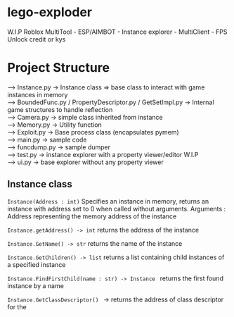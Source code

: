 # lego-exploder
 W.I.P Roblox MultiTool - ESP/AIMBOT - Instance explorer - MultiClient - FPS Unlock  credit or kys


# Project Structure
--> Instance.py -> Instance class => base class to interact with game instances in memory
<br>
--> BoundedFunc.py / PropertyDescriptor.py / GetSetImpl.py -> Internal game structures to handle reflection
<br>
--> Camera.py -> simple class inherited from instance
<br>
--> Memory.py -> Utility function
<br>
--> Exploit.py -> Base process class (encapsulates pymem)
<br>
--> main.py -> sample code
<br>
--> funcdump.py -> sample dumper
<br>
--> test.py -> instance explorer with a property viewer/editor W.I.P
<br>
--> ui.py -> base explorer without any property viewer



## Instance class
`Instance(Address : int)` Specifies an instance in memory, returns an instance with address set to 0 when called without arguments.
Arguments : Address representing the memory address of the instance

`Instance.getAddress() -> int` returns the address of the instance

`Instance.GetName() -> str` returns the name of the instance

`Instance.GetChildren() -> list` returns a list containing child instances of a specified instance

`Instance.FindFirstChild(name : str) -> Instance ` returns the first found instance by a name

`Instance.GetClassDescriptor() ` -> returns the address of class descriptor for the 